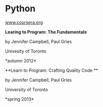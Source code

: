 Python
======
www.coursera.org 

**Learing to Program: The Fundamentals** <p>
by Jennifer Campbell, Paul Gries </p>
<p>Univesity of Toronto</p>
*autumn 2012*









**Learn to Program: Crafting Quality Code **
<p>
by Jennifer Campbell, Paul Gries</p>
<p>University of Toronto</p>
*spring 2013*
